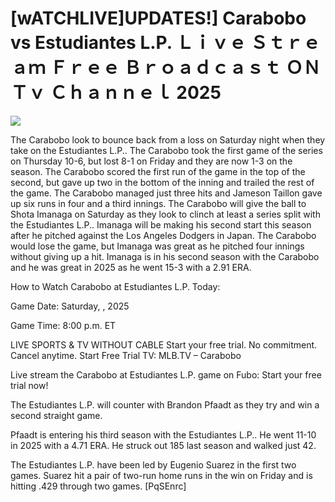 # [wATCHLIVE]UPDATES!] Carabobo vs Estudiantes L.P. Ｌｉｖｅ Ｓｔｒｅａｍ Ｆｒｅｅ Ｂｒｏａｄｃａｓｔ ＯＮ Ｔｖ Ｃｈａｎｎｅｌ  2025  
  
  
[![](https://i.imgur.com/qSNzIqt.png)](https://movie.rssnews.media/vMWgHxb.php)  
  
The Carabobo look to bounce back from a loss on Saturday night when they take on the Estudiantes L.P.. The Carabobo took the first game of the series on Thursday 10-6, but lost 8-1 on Friday and they are now 1-3 on the season. The Carabobo scored the first run of the game in the top of the second, but gave up two in the bottom of the inning and trailed the rest of the game. The Carabobo managed just three hits and Jameson Taillon gave up six runs in four and a third innings. The Carabobo will give the ball to Shota Imanaga on Saturday as they look to clinch at least a series split with the Estudiantes L.P.. Imanaga will be making his second start this season after he pitched against the Los Angeles Dodgers in Japan. The Carabobo would lose the game, but Imanaga was great as he pitched four innings without giving up a hit. Imanaga is in his second season with the Carabobo and he was great in 2025 as he went 15-3 with a 2.91 ERA.

How to Watch Carabobo at Estudiantes L.P. Today:

Game Date: Saturday, , 2025

Game Time: 8:00 p.m. ET

LIVE SPORTS & TV WITHOUT CABLE
Start your free trial. No commitment. Cancel anytime.
Start Free Trial
TV: MLB.TV – Carabobo

Live stream the Carabobo at Estudiantes L.P. game on Fubo: Start your free trial now!

The Estudiantes L.P. will counter with Brandon Pfaadt as they try and win a second straight game.

Pfaadt is entering his third season with the Estudiantes L.P.. He went 11-10 in 2025 with a 4.71 ERA. He struck out 185 last season and walked just 42.

The Estudiantes L.P. have been led by Eugenio Suarez in the first two games. Suarez hit a pair of two-run home runs in the win on Friday and is hitting .429 through two games. [PqSEnrc]